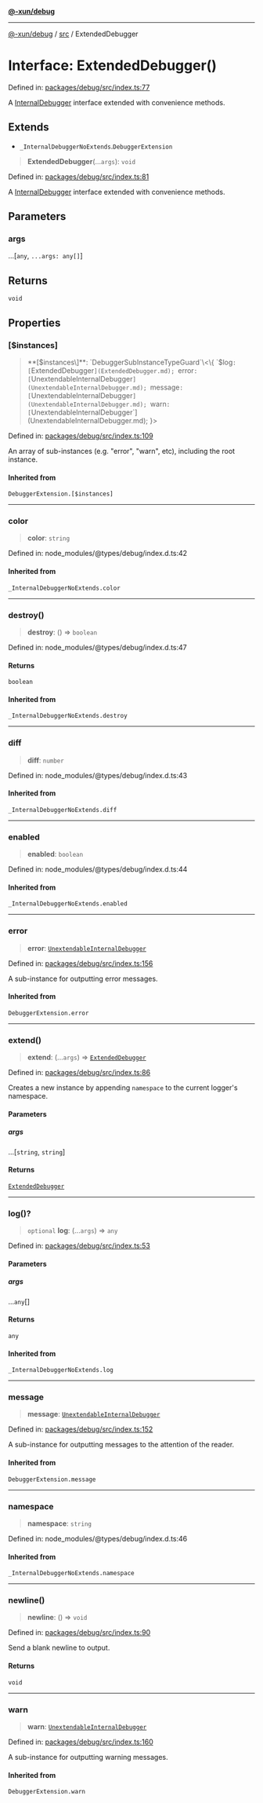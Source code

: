 [**@-xun/debug**](../../README.md)

***

[@-xun/debug](../../README.md) / [src](../README.md) / ExtendedDebugger

# Interface: ExtendedDebugger()

Defined in: [packages/debug/src/index.ts:77](https://github.com/Xunnamius/rejoinder/blob/ab7a0f32e566d9388c79571a96171daa50adfecf/packages/debug/src/index.ts#L77)

A [InternalDebugger](InternalDebugger.md) interface extended with convenience methods.

## Extends

- `_InternalDebuggerNoExtends`.`DebuggerExtension`

> **ExtendedDebugger**(...`args`): `void`

Defined in: [packages/debug/src/index.ts:81](https://github.com/Xunnamius/rejoinder/blob/ab7a0f32e566d9388c79571a96171daa50adfecf/packages/debug/src/index.ts#L81)

A [InternalDebugger](InternalDebugger.md) interface extended with convenience methods.

## Parameters

### args

...\[`any`, `...args: any[]`\]

## Returns

`void`

## Properties

### \[$instances\]

> **\[$instances\]**: `DebuggerSubInstanceTypeGuard`\<\{ `$log`: [`ExtendedDebugger`](ExtendedDebugger.md); `error`: [`UnextendableInternalDebugger`](UnextendableInternalDebugger.md); `message`: [`UnextendableInternalDebugger`](UnextendableInternalDebugger.md); `warn`: [`UnextendableInternalDebugger`](UnextendableInternalDebugger.md); \}\>

Defined in: [packages/debug/src/index.ts:109](https://github.com/Xunnamius/rejoinder/blob/ab7a0f32e566d9388c79571a96171daa50adfecf/packages/debug/src/index.ts#L109)

An array of sub-instances (e.g. "error", "warn", etc), including the root
instance.

#### Inherited from

`DebuggerExtension.[$instances]`

***

### color

> **color**: `string`

Defined in: node\_modules/@types/debug/index.d.ts:42

#### Inherited from

`_InternalDebuggerNoExtends.color`

***

### destroy()

> **destroy**: () => `boolean`

Defined in: node\_modules/@types/debug/index.d.ts:47

#### Returns

`boolean`

#### Inherited from

`_InternalDebuggerNoExtends.destroy`

***

### diff

> **diff**: `number`

Defined in: node\_modules/@types/debug/index.d.ts:43

#### Inherited from

`_InternalDebuggerNoExtends.diff`

***

### enabled

> **enabled**: `boolean`

Defined in: node\_modules/@types/debug/index.d.ts:44

#### Inherited from

`_InternalDebuggerNoExtends.enabled`

***

### error

> **error**: [`UnextendableInternalDebugger`](UnextendableInternalDebugger.md)

Defined in: [packages/debug/src/index.ts:156](https://github.com/Xunnamius/rejoinder/blob/ab7a0f32e566d9388c79571a96171daa50adfecf/packages/debug/src/index.ts#L156)

A sub-instance for outputting error messages.

#### Inherited from

`DebuggerExtension.error`

***

### extend()

> **extend**: (...`args`) => [`ExtendedDebugger`](ExtendedDebugger.md)

Defined in: [packages/debug/src/index.ts:86](https://github.com/Xunnamius/rejoinder/blob/ab7a0f32e566d9388c79571a96171daa50adfecf/packages/debug/src/index.ts#L86)

Creates a new instance by appending `namespace` to the current logger's
namespace.

#### Parameters

##### args

...\[`string`, `string`\]

#### Returns

[`ExtendedDebugger`](ExtendedDebugger.md)

***

### log()?

> `optional` **log**: (...`args`) => `any`

Defined in: [packages/debug/src/index.ts:53](https://github.com/Xunnamius/rejoinder/blob/ab7a0f32e566d9388c79571a96171daa50adfecf/packages/debug/src/index.ts#L53)

#### Parameters

##### args

...`any`[]

#### Returns

`any`

#### Inherited from

`_InternalDebuggerNoExtends.log`

***

### message

> **message**: [`UnextendableInternalDebugger`](UnextendableInternalDebugger.md)

Defined in: [packages/debug/src/index.ts:152](https://github.com/Xunnamius/rejoinder/blob/ab7a0f32e566d9388c79571a96171daa50adfecf/packages/debug/src/index.ts#L152)

A sub-instance for outputting messages to the attention of the reader.

#### Inherited from

`DebuggerExtension.message`

***

### namespace

> **namespace**: `string`

Defined in: node\_modules/@types/debug/index.d.ts:46

#### Inherited from

`_InternalDebuggerNoExtends.namespace`

***

### newline()

> **newline**: () => `void`

Defined in: [packages/debug/src/index.ts:90](https://github.com/Xunnamius/rejoinder/blob/ab7a0f32e566d9388c79571a96171daa50adfecf/packages/debug/src/index.ts#L90)

Send a blank newline to output.

#### Returns

`void`

***

### warn

> **warn**: [`UnextendableInternalDebugger`](UnextendableInternalDebugger.md)

Defined in: [packages/debug/src/index.ts:160](https://github.com/Xunnamius/rejoinder/blob/ab7a0f32e566d9388c79571a96171daa50adfecf/packages/debug/src/index.ts#L160)

A sub-instance for outputting warning messages.

#### Inherited from

`DebuggerExtension.warn`
